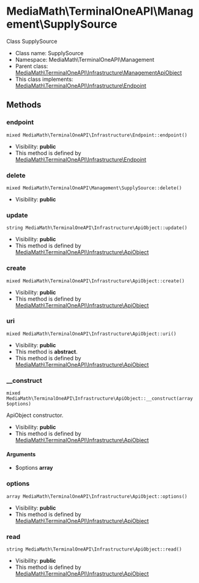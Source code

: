 MediaMath\TerminalOneAPI\Management\SupplySource
===============

Class SupplySource




* Class name: SupplySource
* Namespace: MediaMath\TerminalOneAPI\Management
* Parent class: [MediaMath\TerminalOneAPI\Infrastructure\ManagementApiObject](MediaMath-TerminalOneAPI-Infrastructure-ManagementApiObject.md)
* This class implements: [MediaMath\TerminalOneAPI\Infrastructure\Endpoint](MediaMath-TerminalOneAPI-Infrastructure-Endpoint.md)






Methods
-------


### endpoint

    mixed MediaMath\TerminalOneAPI\Infrastructure\Endpoint::endpoint()





* Visibility: **public**
* This method is defined by [MediaMath\TerminalOneAPI\Infrastructure\Endpoint](MediaMath-TerminalOneAPI-Infrastructure-Endpoint.md)




### delete

    mixed MediaMath\TerminalOneAPI\Management\SupplySource::delete()





* Visibility: **public**




### update

    string MediaMath\TerminalOneAPI\Infrastructure\ApiObject::update()





* Visibility: **public**
* This method is defined by [MediaMath\TerminalOneAPI\Infrastructure\ApiObject](MediaMath-TerminalOneAPI-Infrastructure-ApiObject.md)




### create

    mixed MediaMath\TerminalOneAPI\Infrastructure\ApiObject::create()





* Visibility: **public**
* This method is defined by [MediaMath\TerminalOneAPI\Infrastructure\ApiObject](MediaMath-TerminalOneAPI-Infrastructure-ApiObject.md)




### uri

    mixed MediaMath\TerminalOneAPI\Infrastructure\ApiObject::uri()





* Visibility: **public**
* This method is **abstract**.
* This method is defined by [MediaMath\TerminalOneAPI\Infrastructure\ApiObject](MediaMath-TerminalOneAPI-Infrastructure-ApiObject.md)




### __construct

    mixed MediaMath\TerminalOneAPI\Infrastructure\ApiObject::__construct(array $options)

ApiObject constructor.



* Visibility: **public**
* This method is defined by [MediaMath\TerminalOneAPI\Infrastructure\ApiObject](MediaMath-TerminalOneAPI-Infrastructure-ApiObject.md)


#### Arguments
* $options **array**



### options

    array MediaMath\TerminalOneAPI\Infrastructure\ApiObject::options()





* Visibility: **public**
* This method is defined by [MediaMath\TerminalOneAPI\Infrastructure\ApiObject](MediaMath-TerminalOneAPI-Infrastructure-ApiObject.md)




### read

    string MediaMath\TerminalOneAPI\Infrastructure\ApiObject::read()





* Visibility: **public**
* This method is defined by [MediaMath\TerminalOneAPI\Infrastructure\ApiObject](MediaMath-TerminalOneAPI-Infrastructure-ApiObject.md)



